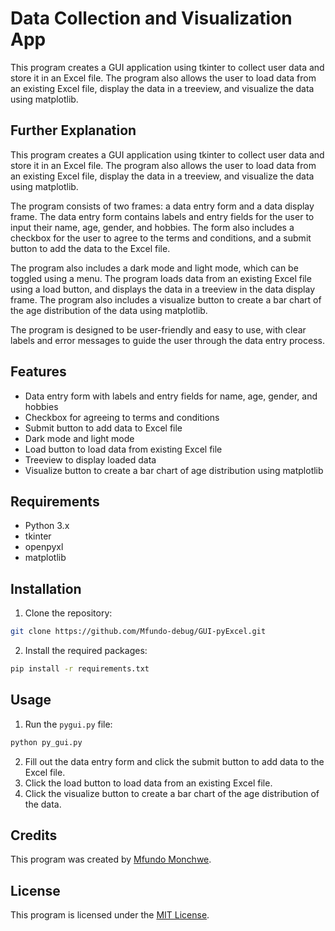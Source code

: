 # Data Collection and Visualization App

This program creates a GUI application using tkinter to collect user data and store it in an Excel file. The program also allows the user to load data from an existing Excel file, display the data in a treeview, and visualize the data using matplotlib.

## Further Explanation

This program creates a GUI application using tkinter to collect user data and store it in an Excel file. The program also allows the user to load data from an existing Excel file, display the data in a treeview, and visualize the data using matplotlib.

The program consists of two frames: a data entry form and a data display frame. The data entry form contains labels and entry fields for the user to input their name, age, gender, and hobbies. The form also includes a checkbox for the user to agree to the terms and conditions, and a submit button to add the data to the Excel file.

The program also includes a dark mode and light mode, which can be toggled using a menu. The program loads data from an existing Excel file using a load button, and displays the data in a treeview in the data display frame. The program also includes a visualize button to create a bar chart of the age distribution of the data using matplotlib.

The program is designed to be user-friendly and easy to use, with clear labels and error messages to guide the user through the data entry process.

## Features

- Data entry form with labels and entry fields for name, age, gender, and hobbies
- Checkbox for agreeing to terms and conditions
- Submit button to add data to Excel file
- Dark mode and light mode
- Load button to load data from existing Excel file
- Treeview to display loaded data
- Visualize button to create a bar chart of age distribution using matplotlib

## Requirements

- Python 3.x
- tkinter
- openpyxl
- matplotlib

## Installation

1. Clone the repository:
```bash
git clone https://github.com/Mfundo-debug/GUI-pyExcel.git
```

2. Install the required packages:
```bash 
pip install -r requirements.txt
```

## Usage

1. Run the `pygui.py` file:
```bash
python py_gui.py
```

2. Fill out the data entry form and click the submit button to add data to the Excel file.
3. Click the load button to load data from an existing Excel file.
4. Click the visualize button to create a bar chart of the age distribution of the data.

## Credits

This program was created by [Mfundo Monchwe](https://github.com/Mfundo-debug).

## License

This program is licensed under the [MIT License](https://opensource.org/licenses/MIT).